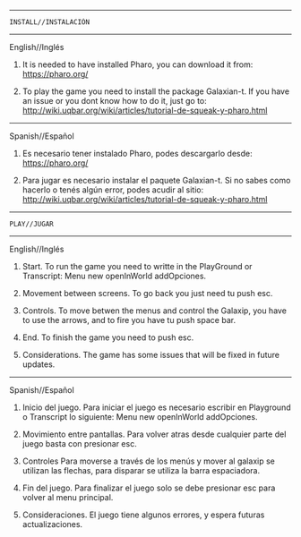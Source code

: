 ----------------------------------------------------------
	INSTALL//INSTALACIÓN
----------------------------------------------------------
English//Inglés
1. It is needed to have installed Pharo, you can download 
it from: 
https://pharo.org/

2. To play the game you need to install the package 
Galaxian-t. If you have an issue or you dont know
how to do it, just go to: 
http://wiki.uqbar.org/wiki/articles/tutorial-de-squeak-y-pharo.html

----------------------------------------------------------
Spanish//Español

1. Es necesario tener instalado Pharo, podes descargarlo
desde:
https://pharo.org/

2. Para jugar es necesario instalar el paquete Galaxian-t.
Si no sabes como hacerlo o tenés algún error, podes
acudir al sitio:
http://wiki.uqbar.org/wiki/articles/tutorial-de-squeak-y-pharo.html

----------------------------------------------------------
	PLAY//JUGAR
----------------------------------------------------------
English//Inglés
1. Start.
	To run the game you need to writte 
	in the PlayGround or Transcript:
	Menu new openInWorld addOpciones.

2. Movement between screens.
	To go back you just need tu push esc.

3. Controls.
	To move betwen the menus and control
	the Galaxip, you have to use the
	arrows, and to fire you have tu push
	space bar.

4. End.
	To finish the game you need to push esc.

5. Considerations.
	The game has some issues that will be 
	fixed in future updates.

----------------------------------------------------------
Spanish//Español
1. Inicio del juego.
	Para iniciar el juego es necesario escribir 
	en Playground o Transcript lo siguiente:
	Menu new openInWorld addOpciones.

2. Movimiento entre pantallas.
	Para volver atras desde cualquier parte
	del juego basta con presionar esc.

3. Controles
	Para moverse a través de los menús y 
	mover al galaxip se utilizan las
	flechas, para disparar se utiliza
	la barra espaciadora.

4. Fin del juego.
	Para finalizar el juego solo se debe presionar
	esc para volver al menu principal.

5. Consideraciones.
	El juego tiene algunos errores, y espera futuras
	actualizaciones.